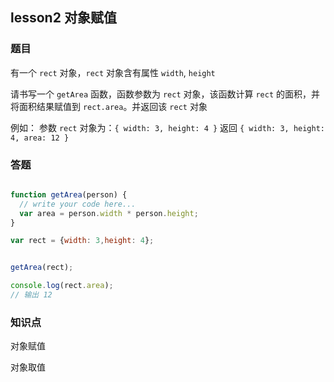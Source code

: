 ## lesson2 对象赋值

### 题目

有一个 `rect` 对象，`rect` 对象含有属性 `width`, `height`

请书写一个 `getArea` 函数，函数参数为 `rect` 对象，该函数计算 `rect` 的面积，并将面积结果赋值到 `rect.area`。并返回该 `rect` 对象

例如：
参数 `rect` 对象为：`{ width: 3, height: 4 }`
返回 `{ width: 3, height: 4, area: 12 }`

### 答题

```js

function getArea(person) {
  // write your code here...
  var area = person.width * person.height;
}

var rect = {width: 3,height: 4};


getArea(rect);

console.log(rect.area);
// 输出 12
```

### 知识点

对象赋值

对象取值

